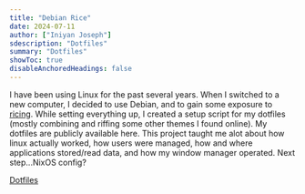 ```yaml
---
title: "Debian Rice"
date: 2024-07-11
author: ["Iniyan Joseph"]
sdescription: "Dotfiles" 
summary: "Dotfiles" 
showToc: true
disableAnchoredHeadings: false
---
```

I have been using Linux for the past several years. When I switched to a new computer, I decided to use Debian, and to gain some exposure to [ricing](https://jie-fang.github.io/blog/basics-of-ricing). While setting everything up, I created a setup script for my dotfiles (mostly combining and riffing some other themes I found online). My dotfiles are publicly available here. This project taught me alot about how linux actually worked, how users were managed, how and where applications stored/read data, and how my window manager operated. Next step...NixOS config?

[Dotfiles](https://github.com/iniyanijoseph/Debian-Gruvbox)


